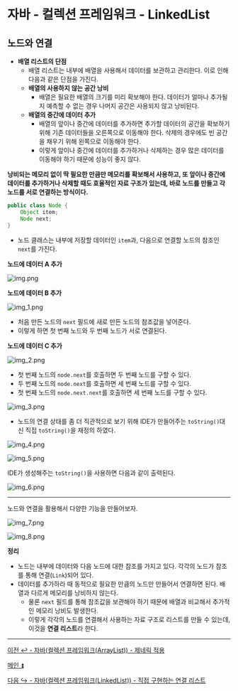 # 자바 - 컬렉션 프레임워크 - LinkedList

## 노드와 연결

- **배열 리스트의 단점**
  - 배열 리스트는 내부에 배열을 사용해서 데이터를 보관하고 관리한다. 이로 인해 다음과 같은 단점을 가진다.
  - **배열의 사용하지 않는 공간 낭비**
    - 배열은 필요한 배열의 크기를 미리 확보해야 한다. 데이터가 얼마나 추가될지 예측할 수 없는 경우 나머지 공간은 사용되지 않고 낭비된다.
  - **배열의 중간에 데이터 추가**
    - 배열의 앞이나 중간에 데이터를 추가하면 추가할 데이터의 공간을 확보하기 위해 기존 데이터들을 오른쪽으로 이동해야 한다. 삭제의 경우에도 빈 공간을 채우기 위해 왼쪽으로 이동해야 한다.
    - 이렇게 앞이나 중간에 데이터를 추가하거나 삭제하는 경우 많은 데이터를 이동해야 하기 때문에 성능이 좋지 않다.

**낭비되는 메모리 없이 딱 필요한 만큼만 메모리를 확보해서 사용하고, 또 앞이나 중간에 데이터를 추가하거나 삭제할 때도 효율적인 자료 구조가 있는데, 
바로 노드를 만들고 각 노드를 서로 연결하는 방식이다.**

```java
public class Node { 
    Object item; 
    Node next;
}
```

- 노드 클래스는 내부에 저장할 데이터인 `item`과, 다음으로 연결할 노드의 참조인 `next`를 가진다.

**노드에 데이터 A 추가**

![img.png](image/img.png)

**노드에 데이터 B 추가**

![img_1.png](image/img_1.png)

- 처음 만든 노드의 `next` 필드에 새로 만든 노드의 참조값을 넣어준다.
- 이렇게 하면 첫 번째 노드와 두 번째 노드가 서로 연결된다.

**노드에 데이터 C 추가**

![img_2.png](image/img_2.png)

- 첫 번째 노드의 `node.next`를 호출하면 두 번째 노드를 구할 수 있다.
- 두 번째 노드의 `node.next`를 호출하면 세 번째 노드를 구할 수 있다.
- 첫 번째 노드의 `node.next.next`를 호출하면 세 번째 노드를 구할 수 있다.

![img_3.png](image/img_3.png)

- 노드의 연결 상태를 좀 더 직관적으로 보기 위해 IDE가 만들어주는 `toString()`대신 직접 `toString()`을 재정의 하였다.

![img_4.png](image/img_4.png)

![img_5.png](image/img_5.png)

IDE가 생성해주는 `toString()`을 사용하면 다음과 같이 출력된다.

![img_6.png](image/img_6.png)

---

노드와 연결을 활용해서 다양한 기능을 만들어보자.

![img_7.png](image/img_7.png)

![img_8.png](image/img_8.png)

**정리**
- 노드는 내부에 데이터와 다음 노드에 대한 참조를 가지고 있다. 각각의 노드가 참조를 통해 연결(`Link`)되어 있다.
- 데이터를 추가하라 때 동적으로 필요한 만큼의 노드만 만들어서 연결하면 된다. 배열과 다르게 메모리를 낭비하지 않는다.
  - 물론 `next` 필드를 통해 참조값을 보관해야 하기 때문에 배열과 비교해서 추가적인 메모리 낭비도 발생한다.
  - 이렇게 각각의 노드를 연결해서 사용하는 자료 구조로 리스트를 만들 수 있는데, 이것을 **연결 리스트**라 한다.

---

[이전 ↩️ - 자바(컬렉션 프레임워크(ArrayList)) - 제네릭 적용]()

[메인 ⏫](https://github.com/genesis12345678/TIL/blob/main/Java/mid_2/Main.md)

[다음 ↪️ - 자바(컬렉션 프레임워크(LinkedList)) - 직접 구현하는 연결 리스트]()